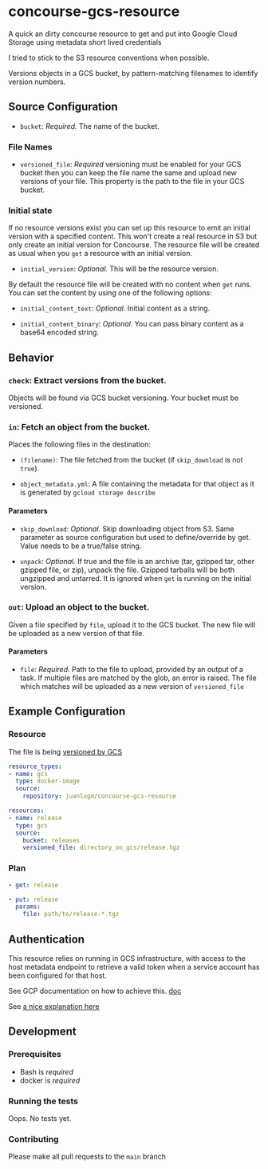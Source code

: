 # concourse-gcs-resource
A quick an dirty concourse resource to get and put into Google Cloud Storage using metadata short lived credentials

I tried to stick to the S3 resource conventions when possible. 

Versions objects in a GCS bucket, by pattern-matching filenames to identify
version numbers.

## Source Configuration

* `bucket`: *Required.* The name of the bucket.

### File Names

* `versioned_file`: *Required* versioning must be enabled for your GCS bucket then
  you can keep the file name the same and upload new versions of your file. This property is the path to the file
  in your GCS bucket.

### Initial state

If no resource versions exist you can set up this resource to emit an initial version with a specified content. This won't create a real resource in S3 but only create an initial version for Concourse. The resource file will be created as usual when you `get` a resource with an initial version.

* `initial_version`: *Optional.* This will be the resource version.

By default the resource file will be created with no content when `get` runs. You can set the content by using one of the following options:

* `initial_content_text`: *Optional.* Initial content as a string.

* `initial_content_binary`: *Optional.* You can pass binary content as a base64 encoded string.

## Behavior

### `check`: Extract versions from the bucket.

Objects will be found via GCS bucket versioning. Your bucket must be versioned.


### `in`: Fetch an object from the bucket.

Places the following files in the destination:

* `(filename)`: The file fetched from the bucket (if `skip_download` is not `true`).

* `object_metadata.yml`: A file containing the metadata for that object as it is generated by `gcloud storage describe`

#### Parameters

* `skip_download`: *Optional.* Skip downloading object from S3. Same parameter as source configuration but used to define/override by get. Value needs to be a true/false string.

* `unpack`: *Optional.* If true and the file is an archive (tar, gzipped tar, other gzipped file, or zip), unpack the file. Gzipped tarballs will be both ungzipped and untarred. It is ignored when `get` is running on the initial version.

### `out`: Upload an object to the bucket.

Given a file specified by `file`, upload it to the GCS bucket. The new file will be uploaded as
a new version of that file.

#### Parameters

* `file`: *Required.* Path to the file to upload, provided by an output of a task.
  If multiple files are matched by the glob, an error is raised. The file which
  matches will be uploaded as a new version of `versioned_file`

## Example Configuration

### Resource

The file is being [versioned by GCS](https://cloud.google.com/storage/docs/object-versioning)

``` yaml
resource_types:
- name: gcs
  type: docker-image
  source:
    repository: juanlugm/concourse-gcs-resource

resources:
- name: release
  type: gcs
  source:
    bucket: releases
    versioned_file: directory_on_gcs/release.tgz
```

### Plan

``` yaml
- get: release
```

``` yaml
- put: release
  params:
    file: path/to/release-*.tgz
```

## Authentication
This resource relies on running in GCS infrastructure, with access to the host metadata endpoint to retrieve a valid token when a service account has been configured for that host. 

See GCP documentation on how to achieve this. [doc](https://cloud.google.com/compute/docs/access/authenticate-workloads)

See [a nice explanation here](https://alexanderhose.com/understanding-the-gcp-metadata-service-and-service-accounts/#:~:text=One%20of%20the%20most%20prominent,without%20exposing%20long%2Dlived%20credentials.)

## Development

### Prerequisites

* Bash is *required* 
* docker is *required*

### Running the tests

Oops. No tests yet.

### Contributing

Please make all pull requests to the `main` branch